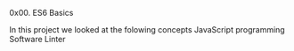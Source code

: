 0x00. ES6 Basics

In this project we looked at the folowing concepts
JavaScript programming
Software Linter
